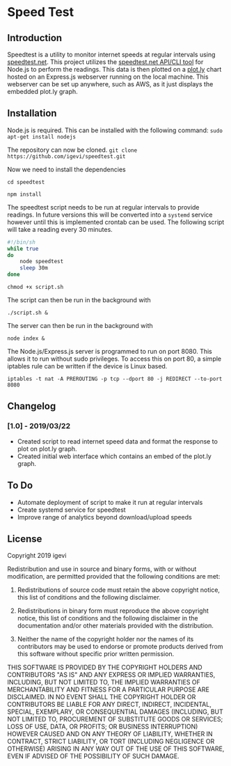 # Speed Test

## Introduction

Speedtest is a utility to monitor internet speeds at regular intervals using [speedtest.net](https://speetest.net). 
This project utilizes the [speedtest.net API/CLI tool](https://www.npmjs.com/package/speedtest-net) for Node.js to perform the readings.
This data is then plotted on a [plot.ly](https://plot.ly/) chart hosted on an Express.js webserver running on the local machine.
This webserver can be set up anywhere, such as AWS, as it just displays the embedded plot.ly graph.  

## Installation

Node.js is required. This can be installed with the following command:
`sudo apt-get install nodejs`

The repository can now be cloned.
`git clone https://github.com/igevi/speedtest.git`

Now we need to install the dependencies

`cd speedtest`

`npm install`

The speedtest script needs to be run at regular intervals to provide readings.
In future versions this will be converted into a `systemd` service however until this is implemented
crontab can be used.
The following script will take a reading every 30 minutes.
```bash
#!/bin/sh
while true
do
	node speedtest
	sleep 30m
done
```

`chmod +x script.sh`

The script can then be run in the background with

`./script.sh &`

The server can then be run in the background with

`node index &`

The Node.js/Express.js server is programmed to run on port 8080. This allows it to run without sudo privileges.
To access this on port 80, a simple iptables rule can be written if the device is Linux based.

`iptables -t nat -A PREROUTING -p tcp --dport 80 -j REDIRECT --to-port 8080`

## Changelog

### [1.0] - 2019/03/22
- Created script to read internet speed data and format the response to plot on plot.ly graph.
- Created initial web interface which contains an embed of the plot.ly graph.

## To Do
- Automate deployment of script to make it run at regular intervals
- Create systemd service for speedtest
- Improve range of analytics beyond download/upload speeds

## License

Copyright 2019 igevi

Redistribution and use in source and binary forms, with or without modification, are permitted provided that the following conditions are met:

1. Redistributions of source code must retain the above copyright notice, this list of conditions and the following disclaimer.

2. Redistributions in binary form must reproduce the above copyright notice, this list of conditions and the following disclaimer in the documentation and/or other materials provided with the distribution.

3. Neither the name of the copyright holder nor the names of its contributors may be used to endorse or promote products derived from this software without specific prior written permission.

THIS SOFTWARE IS PROVIDED BY THE COPYRIGHT HOLDERS AND CONTRIBUTORS "AS IS" AND ANY EXPRESS OR IMPLIED WARRANTIES, INCLUDING, BUT NOT LIMITED TO, THE IMPLIED WARRANTIES OF MERCHANTABILITY AND FITNESS FOR A PARTICULAR PURPOSE ARE DISCLAIMED. IN NO EVENT SHALL THE COPYRIGHT HOLDER OR CONTRIBUTORS BE LIABLE FOR ANY DIRECT, INDIRECT, INCIDENTAL, SPECIAL, EXEMPLARY, OR CONSEQUENTIAL DAMAGES (INCLUDING, BUT NOT LIMITED TO, PROCUREMENT OF SUBSTITUTE GOODS OR SERVICES; LOSS OF USE, DATA, OR PROFITS; OR BUSINESS INTERRUPTION) HOWEVER CAUSED AND ON ANY THEORY OF LIABILITY, WHETHER IN CONTRACT, STRICT LIABILITY, OR TORT (INCLUDING NEGLIGENCE OR OTHERWISE) ARISING IN ANY WAY OUT OF THE USE OF THIS SOFTWARE, EVEN IF ADVISED OF THE POSSIBILITY OF SUCH DAMAGE.